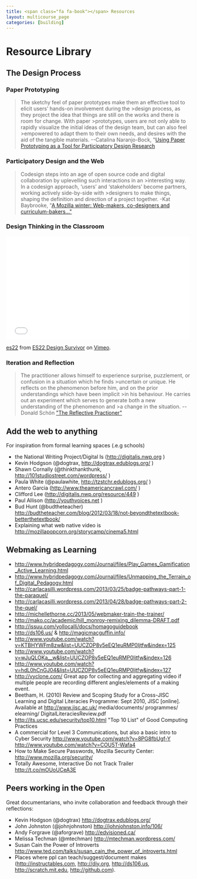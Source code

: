 ```yaml
---
title: <span class="fa fa-book"></span> Resources
layout: multicourse_page
categories: [building]
---
```



# Resource Library 

## The Design Process

### Paper Prototyping
>The sketchy feel of paper prototypes make them an effective tool to elicit users’ hands-on involvement during the >design process, as they project the idea that things are still on the works and there is room for change. With paper >prototypes, users are not only able to rapidly visualize the initial ideas of the design team, but can also feel >empowered to adapt them to their own needs, and desires with the aid of the tangible materials.
--Catalina Naranjo-Bock, "[Using Paper Prototyping as a Tool for Participatory Design Research](http://www.paulolyslager.com/paper-prototyping-tool-participatory-design-research/)

### Participatory Design and the Web
>Codesign steps into an age of open source code and digital collaboration by uplevelling such interactions in an >interesting way. In a codesign approach, ‘users’ and ‘stakeholders’ become partners, working actively side-by-side with >designers to make things, shaping the definition and direction of a project together.
-Kat Baybrooke, "[A Mozilla winter: Web-makers, co-designers and curriculum-bakers…"](http://blog.kaibray.com/post/76615169574/a-mozilla-winter-web-makers-co-designers-and)

### Design Thinking in the Classroom
<iframe src="//player.vimeo.com/video/83606107" width="500" height="281" frameborder="0" webkitallowfullscreen mozallowfullscreen allowfullscreen></iframe> <p><a href="http://vimeo.com/83606107">es22</a> from <a href="http://vimeo.com/user17467013">ES22 Design Survivor</a> on <a href="https://vimeo.com">Vimeo</a>.</p> <p></p>

### Iteration and Reflection

>The practitioner allows himself to experience surprise, puzzlement, or confusion in a situation which he finds >uncertain or unique. He reflects on the phenomenon before him, and on the prior understandings which have been implicit >in his behaviour. He carries out an experiment which serves to generate both a new understanding of the phenomenon and >a change in the situation.
--Donald Schön ["The Reflective Practioner"](http://infed.org/mobi/donald-schon-learning-reflection-change/) 


## Add the web to anything
For inspiration from formal learning spaces (.e.g schools)

* the National Writing Project/Digital Is (http://digitalis.nwp.org )
* Kevin Hodgson (@dogtrax, http://dogtrax.edublogs.org/ )
* Shawn Cornally (@thinkthankthunk, http://101studiostreet.com/wordpress/ )
* Paula White (@paulawhite, http://tzstchr.edublogs.org/ )
* Antero Garcia (http://www.theamericancrawl.com/ )
* Clifford Lee (http://digitalis.nwp.org/resource/449 )
* Paul Allison (http://youthvoices.net )
* Bud Hunt (@budtheteacher) http://budtheteacher.com/blog/2012/03/18/not-beyondthetextbook-betterthetextbook/
* Explaining what web native video is http://mozillapopcorn.org/storycamp/cinema5.html

## Webmaking as Learning

* http://www.hybridpedagogy.com/Journal/files/Play_Games_Gamification_Active_Learning.html
* http://www.hybridpedagogy.com/Journal/files/Unmapping_the_Terrain_of_Digital_Pedagogy.html
* http://carlacasilli.wordpress.com/2013/03/25/badge-pathways-part-1-the-paraquel/
* http://carlacasilli.wordpress.com/2013/04/28/badge-pathways-part-2-the-quel/
* http://michellethorne.cc/2013/05/webmaker-train-the-trainer/
* http://mako.cc/academic/hill_monroy-remixing_dilemma-DRAFT.pdf
* http://issuu.com/yollocalli/docs/homagoguidebook
* http://ds106.us/ & http://magicmacguffin.info/
* http://www.youtube.com/watch?v=KTBHYWFm8zw&list=UUCZOP8v5eEQ1euRMP0ljtfw&index=125
* http://www.youtube.com/watch?v=wJuQLOKa__w&list=UUCZOP8v5eEQ1euRMP0ljtfw&index=126
* http://www.youtube.com/watch?v=hdL0hCnGJ04&list=UUCZOP8v5eEQ1euRMP0ljtfw&index=127
* http://vyclone.com/ Great app for collecting and aggregating video if multiple people are recording different angles/elements of a making event.
* Beetham, H. (2010) Review and Scoping Study for a Cross-JISC Learning and Digital Literacies Programme: Sept 2010, JISC [online]. Available at http://www.jisc.ac.uk/ media/documents/ programmes/ elearning/ DigitalLiteraciesReview.pdf
* http://its.ucsc.edu/security/top10.html "Top 10 List" of Good Computing Practices
* A commercial for Level 3 Communications, but also a basic intro to Cyber Security http://www.youtube.com/watch?v=8PG8fbUgf-Y
http://www.youtube.com/watch?v=COU5T-Wafa4 
* How to Make Secure Passwords, Mozilla Security Center: http://www.mozilla.org/security/
* Totally Awesome, Interactive Do not Track Trailer http://t.co/mOUoUCeA3E

## Peers working in the Open
Great documentarians, who invite collaboration and feedback through their reflections:

* Kevin Hodgson (@dogtrax) http://dogtrax.edublogs.org/
* John Johnston (@johnjohnston) http://johnjohnston.info/106/
* Andy Forgrave (@aforgrave) http://edvisioned.ca/
* Melissa Techman (@mtechman) http://mtechman.wordpress.com/
* Susan Cain the Power of Introverts  http://www.ted.com/talks/susan_cain_the_power_of_introverts.html
* Places where ppl can teach/suggest/document makes (http://instructables.com, http://diy.org, http://ds106.us, http://scratch.mit.edu, http://github.com).
